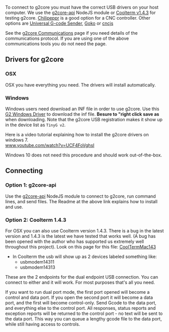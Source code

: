 To connect to g2core you must have the correct USB drivers on your host computer. We use the [g2core-api](https://github.com/synthetos/node-g2core-api) NodeJS module or [Coolterm v1.4.3](http://freeware.the-meiers.org/previous/) for testing g2core. [Chilipeppr](https://github.com/synthetos/tinyg/wiki/Chilipeppr) is a good option for a CNC controller. Other options are [Universal G-code Sender](https://github.com/synthetos/g2/wiki/Universal-Gcode-Sender), [Goko](http://goko.fr/) or [cncjs](https://cnc.js.org/)

See the [g2core Communications](g2core-Communications) page if you need details of the communications protocol. If you are using one of the above communications tools you do not need the page.

## Drivers for g2core

### OSX
OSX you have everything you need.  The drivers will install automatically.

### Windows
Windows users need download an INF file in order to use g2core. Use this [G2 Windows Driver](https://raw.githubusercontent.com/synthetos/g2/edge/Resources/TinyGv2.inf) to download the inf file.  **Besure to "right click save as** when downloading. Note that the g2core USB registration makes it show up in the device list as `TinyG v2`.

Here is a video tutorial explaining how to install the g2core drivers on windows 7.<br>
www.youtube.com/watch?v=UCF4FoVghsI

Windows 10 does not need this procedure and should work out-of-the-box.


## Connecting

### Option 1: g2core-api
Use the [g2core-api](https://github.com/synthetos/node-g2core-api) NodeJS module to connect to g2core, run command lines, and send files. The Readme at the above link explains how to install and use. 

### Option 2: Coolterm 1.4.3
For OSX you can also use Coolterm version 1.4.3. There is a bug in the latest version and 1.4.3 is the latest we have tested that works well. (A bug has been opened with the author who has supported us extremely well throughout this project). Look on this page for this file: [CoolTermMac143](http://freeware.the-meiers.org/previous/)

* In Coolterm the usb will show up as 2 devices labeled something like:
   * usbmodem14311
   * usbmodem14313

These are the 2 endpoints for the dual endpoint USB connection. You can connect to either and it will work. For most purposes that's all you need.

If you want to run dual port mode, the first port opened will become a control and data port. If you open the second port it will become a data port, and the first will become control-only. Send Gcode to the data port, and everything else to the control port. All responses, status reports and exception reports will be returned to the control port - no text will be sent to the data port. This way you can queue a lengthy gcode file to the data port, while still having access to controls.
